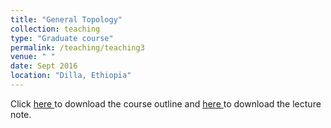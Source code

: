 ```yaml
---
title: "General Topology"
collection: teaching
type: "Graduate course"
permalink: /teaching/teaching3
venue: " "
date: Sept 2016
location: "Dilla, Ethiopia"
---
```

Click <a href="https://dkboku.github.io/files/GeneralTopologyCourseoutline.pdf"> here </a> to download the course outline and <a href="https://dkboku.github.io/files/chapter1.pdf"> here </a>  to download the lecture note. 
